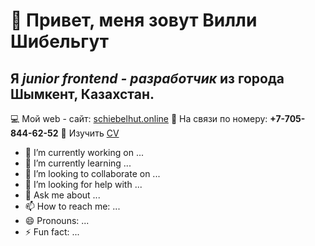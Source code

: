 # 👋 Привет, меня зовут **Вилли Шибельгут**
## Я *junior frontend - разработчик* из города Шымкент, Казахстан.

💻 Мой web - сайт: [schiebelhut.online](https://schiebelhut.online)  🤙 На связи по номеру: **+7-705-844-62-52**  📄 Изучить [CV](https://schiebelhut.online)

- 🔭 I’m currently working on ...
- 🌱 I’m currently learning ...
- 👯 I’m looking to collaborate on ...
- 🤔 I’m looking for help with ...
- 💬 Ask me about ...
- 📫 How to reach me: ...
- 😄 Pronouns: ...
- ⚡ Fun fact: ...

